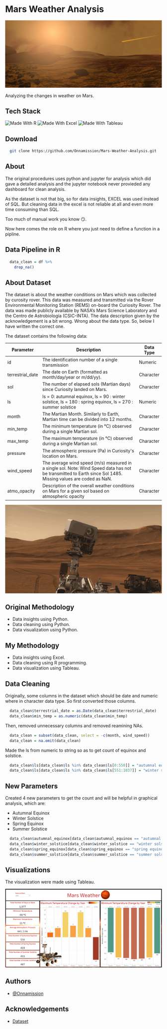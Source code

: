 # Mars Weather Analysis

![MARS Weather](Images/mars_weather_wallpaper.jpg)

Analyzing the changes in weather on Mars.

## Tech Stack

![Made With R](https://img.shields.io/badge/-r-165CAA?style=for-the-badge&labelColor=grey&logo=r&logoColor=white)
![Made With Excel](https://img.shields.io/badge/-excel-darkgreen?style=for-the-badge&labelColor=grey&logo=microsoftexcel&logoColor=white)
![Made With Tableau](https://img.shields.io/badge/-tableau-orange?style=for-the-badge&labelColor=grey&logo=tableau&logoColor=white)

## Download

```bash
  git clone https://github.com/Onnamission/Mars-Weather-Analysis.git
```

## About

The original procedures uses python and jupyter for analysis which did gave a detailed analysis and the jupyter notebook never provieded any dashboard for clean analysis.

As the dataset is not that big, so for data insights, EXCEL was used instead of SQL. But cleaning data in the excel is not reliable at all and even more time consuming than SQL.

Too much of manual work you know 😏.

Now here comes the role on R where you just need to define a function in a pipline.

## Data Pipeline in R

```r
  data_clean = df %>%
    drop_na()
```

## About Dataset

The dataset is about the weather conditions on Mars which was collected by curosity rover.
This data was measured and transmitted via the Rover Environmental Monitoring Station (REMS) on-board the Curiosity Rover. The data was made publicly available by NASA’s Mars Science Laboratory and the Centro de Astrobiología (CSIC-INTA).
The data description given by the acknowledgement is a bit wrong. Wrong about the data type. So, below I have written the correct one. 

The dataset contains the following data:

| Parameter             | Description                                                        | Data Type                                                         |
| ----------------- | ------------------------------------------------------------------ |------------------------------------------------------------------ |
| id | The identification number of a single transmission | Numeric |
| terrestrial_date | The date on Earth (formatted as month/day/year or m/dd/yy). | Character |
| sol | 	The number of elapsed sols (Martian days) since Curiosity landed on Mars. | Character |
| ls | ls = 0: autumnal equinox, ls = 90 : winter solstice, ls = 180 : spring equinox, ls = 270 : summer solstice | Numeric |
| month | The Martian Month. Similarly to Earth, Martian time can be divided into 12 months. | Character |
| min_temp | The minimum temperature (in °C) observed during a single Martian sol. | Character |
| max_temp | 	The maximum temperature (in °C) observed during a single Martian sol. | Character |
| pressure | 	The atmospheric pressure (Pa) in Curiosity's location on Mars. | Character |
| wind_speed | The average wind speed (m/s) measured in a single sol. Note: Wind Speed data has not be transmitted to Earth since Sol 1485. Missing values are coded as NaN. | Character |
| atmo_opacity | Description of the overall weather conditions on Mars for a given sol based on atmospheric opacity | Character |

![Curiosity Rover GIF](Images/curiosity_rover.gif)

## Original Methodology
 - Data insights using Python.
 - Data cleaning using Python.
 - Data visualization using Python.

## My Methodology
 - Data insights using Excel.
 - Data cleaning using R programming.
 - Data visualization using Tableau.

## Data Cleaning

Originally, some columns in the dataset which should be date and numeric where in character data type. So first converted those columns.

```r
  data_clean$terrestrial_date = as.Date(data_clean$terrestrial_date)
  data_clean$min_temp = as.numeric(data_clean$min_temp)
```

Then, removed unnecessary columns and removed reamining NAs.

```r
  data_clean = subset(data_clean, select = -c(month, wind_speed))
  data_clean = na.omit(data_clean)
```

Made the ls from numeric to string so as to get count of equinox and solstice.

```r
  data_clean$ls[data_clean$ls %in% data_clean$ls[0:550]] = "autumnal equinox"
  data_clean$ls[data_clean$ls %in% data_clean$ls[551:1037]] = "winter solstice"
```

## New Parameters

Created 4 new parameters to get the count and will be helpful in graphical analysis, which are:

 - Autumnal Equinox
 - Winter Solstice
 - Spring Equinox
 - Summer Solstice

```r
  data_clean$autumnal_equinox[data_clean$autumnal_equinox == "autumnal equinox"] = 1
  data_clean$winter_solstice[data_clean$winter_solstice == "winter solstice"] = 1
  data_clean$spring_equinox[data_clean$spring_equinox == "spring equinox"] = 1
  data_clean$summer_solstice[data_clean$summer_solstice == "summer solstice"] = 1
```

## Visualizations

The visualization were made using Tableau.

![MARS Weather](mars_weather.png)


## Authors

- [@Onnamission](https://www.github.com/Onnamission)


## Acknowledgements

 - [Dataset](https://data.world/the-pudding/mars-weather)
